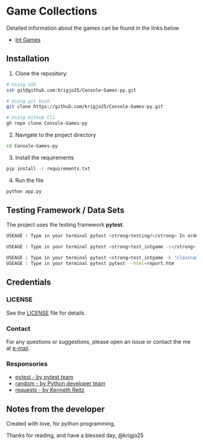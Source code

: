 #  Game Collections
Detailed information about the games can be found in the links below
- [Int Games](./intgames/README.md)

## Installation
1. Clone the repository:
```sh
# Using SSh 
ssh git@github.com:krigjo25/Console-Games-py.git

# Using git bash
git clone https://github.com/krigjo25/Console-Games-py.git

# Using Github Cli
gh repo clone Console-Games-py
```

2. Navigate to the project directory
```sh
cd Console-Games-py
```

3. Install the requirements
```sh
pip install -r requirements.txt
```

4. Run the file
```sh
python app.py
```

## Testing Framework / Data Sets
The project uses the testing framework <strong>pytest</strong>.

```sh
USEAGE : Type in your terminal pytest <strong>testing/</strong> In order to test the whole dictionary

USEAGE : Type in your terminal pytest <strong>test_intgame -s</strong> to see a more detailed test.

USEAGE : Type in your terminal pytest <strong>test_intgame -k "classname"</strong>, in order to test the classes
USEAGE : Type in your terminal pytest pytest --html=report.htm
```

## Credentials

### LICENSE
See the [LICENSE](./LICENSE) file for details.

### Contact
For any questions or suggestions, please open an issue or contact the me at [e-mail](mailto:krigjo25@outlook.com).

### Responsories

-   [pytest - by pytest team](https://github.com/pytest-dev/pytest)
-   [random - by Python developer team]()
-   [requests - by Kenneth Reitz](https://requests.readthedocs.io/en/latest/)<nt>


## Notes from the developer
Created with love, for python programming,

Thanks for reading, and have a blessed day,
@krigjo25
